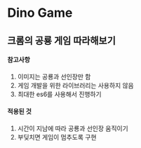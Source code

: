 # Dino Game

## 크롬의 공룡 게임 따라해보기

#### 참고사항
1. 이미지는 공룡과 선인장만 함
2. 게임 개발을 위한 라이브러리는 사용하지 않음
3. 최대한 es6를 사용해서 진행하기

#### 적용된 것
1. 시간이 지남에 따라 공룡과 선인장 움직이기
2. 부딪치면 게임이 멈추도록 구현
